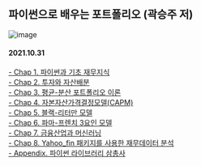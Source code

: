 ## 파이썬으로 배우는 포트폴리오 (곽승주 저) 
![image](https://user-images.githubusercontent.com/36656801/139540628-c7d7f1c3-af02-42fe-9bb1-0f66ead3b2c3.png)
#### 2021.10.31
[- Chap 1. 파이썬과 기초 재무지식](url)<br/>
[- Chap 2. 투자와 자산배분](url)<br/>
[- Chap 3. 평균-분산 포트폴리오 이론](url)<br/>
[- Chap 4. 자본자산가격결정모델(CAPM)](url)<br/>
[- Chap 5. 블랙-리터만 모델](url)<br/>
[- Chap 6. 파마-프렌치 3요인 모델](url)<br/>
[- Chap 7. 금융산업과 머신러닝](url)<br/>
[- Chap 8. Yahoo_fin 패키지를 사용한 재무데이터 분석](url)<br/>
[- Appendix. 파이썬 라이브러리 삼총사 ](url)<br/>
